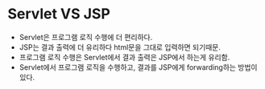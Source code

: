 # Servlet VS JSP

- Servlet은 프로그램 로직 수행에 더 편리하다.
- JSP는 결과 출력에 더 유리하다 html문을 그대로 입력하면 되기때문.
- 프로그램 로직 수행은 Servlet에서 결과 출력은 JSP에서 하는게 유리함.
- Servlet에서 프로그램 로직을 수행하고, 결과를 JSP에게 forwarding하는 방법이 있다.
<!--stackedit_data:
eyJoaXN0b3J5IjpbMTkxMzMyNDcyNF19
-->